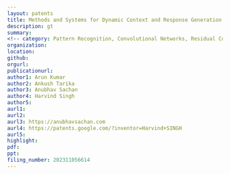 ```yaml
---
layout: patents
title: Methods and Systems for Dynamic Context and Response Generation of Virtual Assistant Systems
description: gt
summary: 
<!-- category: Pattern Recognition, Convolutional Networks, Residual Connections, Image Analysis, Unsupervised Learning, CVPR -->
organization: 
location: 
github: 
orgurl: 
publicationurl: 
author1: Arun Kumar
author2: Ankush Tarika
author3: Anubhav Sachan
author4: Harvind Singh
author5: 
aurl1: 
aurl2: 
aurl3: https://anubhavsachan.com
aurl4: https://patents.google.com/?inventor=Harvind+SINGH
aurl5: 
highlight: 
pdf: 
ppt: 
filing_number: 202311056614
---
```


